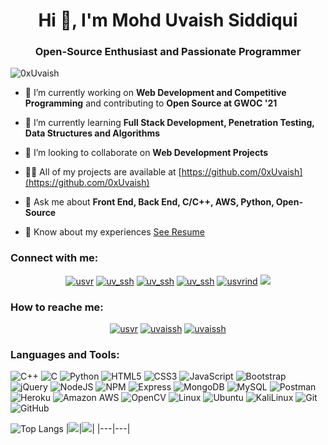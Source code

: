 
<h1 align="center">Hi 👋, I'm Mohd Uvaish Siddiqui</h1>
<h3 align="center">Open-Source Enthusiast and Passionate Programmer</h3>

<p align="left"> <img src="https://komarev.com/ghpvc/?username=0xUvaish&label=Profile%20views&color=blueviolet&style=flat" alt="0xUvaish" /> </p>

- 🔭 I’m currently working on **Web Development and Competitive Programming** and contributing to **Open Source at GWOC '21**

- 🌱 I’m currently learning **Full Stack Development, Penetration Testing, Data Structures and Algorithms**

- 👯 I’m looking to collaborate on **Web Development Projects**

- 👨‍💻 All of my projects are available at [https://github.com/0xUvaish](https://github.com/0xUvaish)

- 💬 Ask me about **Front End, Back End, C/C++, AWS, Python, Open-Source**

- 📄 Know about my experiences [See Resume](https://drive.google.com/file/d/1k7U9rkKA91XTIK68Gu5mKD3hfxFWfhE5/view?usp=sharing)

<h3 align="left">Connect with me:</h3>

<p align="center">
  <a href="https://in.linkedin.com/in/usvr" target="blank"><img src="https://img.shields.io/badge/LinkedIn-0077B5?style=for-the-badge&logo=linkedin&logoColor=white" alt="usvr"/></a> 
   <a href="https://www.hackerrank.com/uv_ssh" target="blank"><img src="https://img.shields.io/badge/-Hackerrank-2EC866?style=for-the-badge&logo=HackerRank&logoColor=white" alt="uv_ssh"/></a>
<a href="https://leetcode.com/uv_ssh/" target="blank"><img src="https://img.shields.io/badge/-LeetCode-FFA116?style=for-the-badge&logo=LeetCode&logoColor=black" alt="uv_ssh"/></a>
  <a href="https://www.codechef.com/users/uv_ssh" target="blank"><img src="https://img.shields.io/badge/CodeChef-5B4638.svg?style=for-the-badge&logo=CodeChef&logoColor=white" alt="uv_ssh"/></a>
 <a href="https://auth.geeksforgeeks.org/user/usvrind" target="blank"><img src="https://camo.githubusercontent.com/92b0b84f04015458aac3ec79742b1350fe26a4e372af0b707085b1fd341d3bf5/68747470733a2f2f696d672e736869656c64732e696f2f62616467652f4765656b73666f724765656b732d3046394435382e7376673f7374796c653d666f722d7468652d6261646765266c6f676f3d4765656b73666f724765656b73266c6f676f436f6c6f723d7768697465" alt="usvrind"/></a>  
  <a href="https://twitter.com/0xUvaish" target="blank"><img src="https://img.shields.io/badge/Twitter-1DA1F2?style=for-the-badge&logo=twitter&logoColor=white" /></a> 
</p> 

<h3 align="left">How to reache me:</h3>
<p align="center">
  <a href="mailto:usvr.ind@gmail.com" target="blank"><img src="https://img.shields.io/badge/Gmail-D14836?style=for-the-badge&logo=gmail&logoColor=white" alt="usvr"/></a>   
  <a href="https://telegram.me/uvaissh" target="blank"><img src="https://img.shields.io/badge/Telegram-2CA5E0?style=for-the-badge&logo=telegram&logoColor=white" alt="uvaissh"/></a>
  <a href="https://discord.gg/Z4PPN4udYU" target="blank"><img src="https://img.shields.io/badge/Discord-7289DA?style=for-the-badge&logo=discord&logoColor=white" alt="uvaissh"/></a>
  
  </p> 

<h3 align="left">Languages and Tools:</h3>
<p align="left"> 

<!--   
![Flask](https://img.shields.io/badge/-Flask-black?style=flat-square&logo=flask)
![Django](https://img.shields.io/badge/-Django-black?style=flat-square&logo=django)
![React](https://img.shields.io/badge/-React-black?style=flat-square&logo=react)
![Flutter](https://img.shields.io/badge/-Flutter-black?style=flat-square&logo=Flutter&logoColor=blue)
![Vue.js](https://img.shields.io/badge/-Vue.js-black?style=flat-square&logo=vue.js)
![GitLab](https://img.shields.io/badge/-GitLab-FCA121?style=flat-square&logo=gitlab)
![Google Cloud](https://img.shields.io/badge/Google%20Cloud-black?style=flat-square&logo=google-cloud)
   -->
![C++](https://img.shields.io/badge/-C++-00599C?style=flat-square&logo=c)
![C](https://img.shields.io/badge/C-00599C?style=flat-square&logo=c&logoColor=white)
![Python](https://img.shields.io/badge/-Python-black?style=flat-square&logo=Python)
![HTML5](https://img.shields.io/badge/-HTML5-E34F26?style=flat-square&logo=html5&logoColor=white)
![CSS3](https://img.shields.io/badge/-CSS3-1572B6?style=flat-square&logo=css3)
![JavaScript](https://img.shields.io/badge/-JavaScript-black?style=flat-square&logo=javascript)
![Bootstrap](https://img.shields.io/badge/-Bootstrap-563D7C?style=flat-square&logo=bootstrap)
![jQuery](https://img.shields.io/badge/jQuery-0769AD?style=flat-square&logo=jquery&logoColor=white)
![NodeJS](https://img.shields.io/badge/Node.js-339933?style=flat-square&logo=nodedotjs&logoColor=white)
![NPM](https://img.shields.io/badge/npm-CB3837?style=flat-square&logo=npm&logoColor=white)
![Express](https://img.shields.io/badge/Express.js-000000?style=flat-square&logo=express&logoColor=white)
![MongoDB](https://img.shields.io/badge/-MongoDB-black?style=flat-square&logo=mongodb)
![MySQL](https://img.shields.io/badge/-MySQL-black?style=flat-square&logo=mysql)
![Postman](https://img.shields.io/badge/Postman-FF6C37?style=flat-square&logo=Postman&logoColor=white)
![Heroku](https://img.shields.io/badge/-Heroku-430098?style=flat-square&logo=heroku)
![Amazon AWS](https://img.shields.io/badge/Amazon%20AWS-232F3E?style=flat-square&logo=amazon-aws)
![OpenCV](https://img.shields.io/badge/OpenCV-27338e?style=flat-square&logo=OpenCV&logoColor=white)
![Linux](https://img.shields.io/badge/Linux-FCC624.svg?style=flat-square&logo=Linux%logoColor=black)
![Ubuntu](https://img.shields.io/badge/Ubuntu-E95420?style=flat-square&logo=ubuntu&logoColor=white)
![KaliLinux](https://img.shields.io/badge/Kali_Linux-557C94?style=flat-square&logo=kali-linux&logoColor=white)
![Git](https://img.shields.io/badge/-Git-black?style=flat-square&logo=git)
![GitHub](https://img.shields.io/badge/-GitHub-181717?style=flat-square&logo=github)
  

![Top Langs](https://github-readme-stats.vercel.app/api/top-langs/?username=0xUvaish&hide=TeX&layout=compact&theme=midnight-purple&&hide_border=false&&count_private=true)
|<img src="https://github-readme-stats.vercel.app/api?username=0xUvaish&&show_icons=true&&hide_border=false&&theme=blue-green&&count_private=true"/>|<img src="https://github-readme-streak-stats.herokuapp.com/?user=0xUvaish&&theme=chartreuse-dark&&hide_border=false&&show_icons=true"/>|
|---|---|
